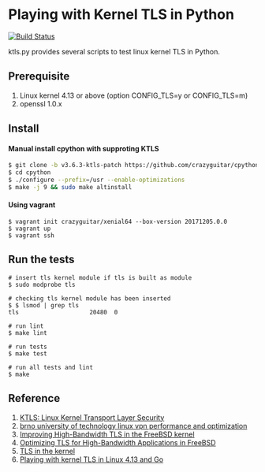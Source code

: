 # Playing with Kernel TLS in Python

[![Build Status](https://travis-ci.org/crazyguitar/ktls.py.svg?branch=master)](https://travis-ci.org/crazyguitar/ktls.py)

ktls.py provides several scripts to test linux kernel TLS in Python.

## Prerequisite

1. Linux kernel 4.13 or above (option CONFIG\_TLS=y or CONFIG\_TLS=m)
2. openssl 1.0.x

## Install

#### Manual install cpython with supproting KTLS

```bash
$ git clone -b v3.6.3-ktls-patch https://github.com/crazyguitar/cpython
$ cd cpython
$ ./configure --prefix=/usr --enable-optimizations
$ make -j 9 && sudo make altinstall
```

#### Using vagrant

```
$ vagrant init crazyguitar/xenial64 --box-version 20171205.0.0
$ vagrant up
$ vagrant ssh
```

## Run the tests

```
# insert tls kernel module if tls is built as module
$ sudo modprobe tls

# checking tls kernel module has been inserted
$ $ lsmod | grep tls
tls                    20480  0

# run lint
$ make lint

# run tests
$ make test

# run all tests and lint
$ make
```

## Reference

1. [KTLS: Linux Kernel Transport Layer Security](https://netdevconf.org/1.2/papers/ktls.pdf)
2. [brno university of technology linux vpn performance and optimization](https://dspace.vutbr.cz/bitstream/handle/11012/61908/18032.pdf?sequence=2&isAllowed=y)
3. [Improving High-Bandwidth TLS in the FreeBSD kernel](https://openconnect.netflix.com/publications/asiabsd_tls_improved.pdf)
4. [Optimizing TLS for High-Bandwidth Applications in FreeBSD](https://people.freebsd.org/~rrs/asiabsd_2015_tls.pdf)
5. [TLS in the kernel](https://lwn.net/Articles/666509/)
6. [Playing with kernel TLS in Linux 4.13 and Go](https://blog.filippo.io/playing-with-kernel-tls-in-linux-4-13-and-go/)
